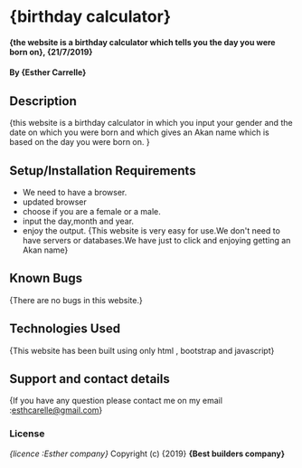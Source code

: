 # {birthday calculator}
#### {the website is a birthday calculator which tells you the day you were born on}, {21/7/2019}
#### By **{Esther Carrelle}**
## Description
{this website is a birthday calculator in which you input your gender and the date on which you were born and which gives an Akan name which is based on the day you were born on. }
## Setup/Installation Requirements
* We need to have a browser.
* updated browser
* choose if you are a female or a male.
* input the day,month and year.
* enjoy the output.
{This website is very easy for use.We don't need to have servers or databases.We have just to click and enjoying getting an Akan name}
## Known Bugs
{There are no bugs in this website.}
## Technologies Used
{This website has been built using only html , bootstrap and javascript}
## Support and contact details
{If you have any question please contact me on my email :esthcarelle@gmail.com}
### License
*{licence :Esther company}*
Copyright (c) {2019} **{Best builders company}**